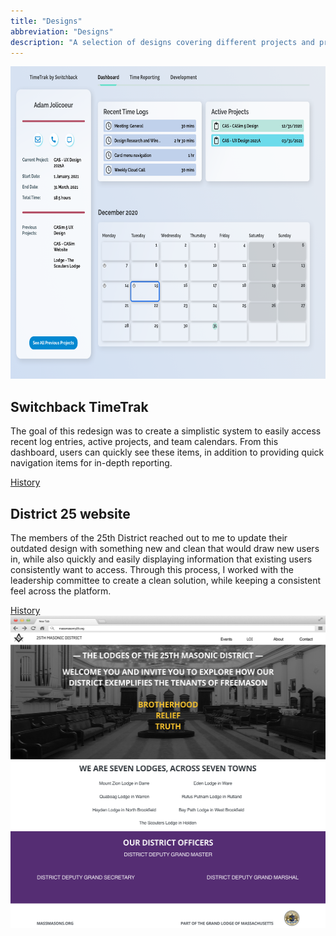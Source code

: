 ```yaml
---
title: "Designs"
abbreviation: "Designs"
description: "A selection of designs covering different projects and products."
---
```


<div class="container col-xxl-8 px-4 pb-5">
  <div class="row g-5 py-5 d-flex justify-content-center">
  <!-- <img src="../img/bulb.png" alt="Idea bulb placeholder" style="width: 25%;"> -->
  <div class="row flex-lg-row-reverse align-items-center g-5 py-5">
    <div class="col-10 col-sm-8 col-lg-6">
      <img src="../img/Timetrak.png" class="d-block mx-lg-auto img-fluid" alt="Timetrak" width="700" height="500" loading="lazy">
    </div>
    <div class="col-lg-6">
      <h2 class="display-6 fw-bold lh-1 mb-3">Switchback TimeTrak</h2>
      <p class="lead">The goal of this redesign was to create a simplistic system to easily access recent log entries, active projects, and team calendars. From this dashboard, users can quickly see these items, in addition to providing quick navigation items for in-depth reporting.</p>
      <div class="d-grid gap-2 d-md-flex justify-content-md-start">
        <a href="#" class="btn btn-secondary px-4 me-md-2">History</a>
      </div>
    </div>
  </div>
  <div class="row flex-lg-row-reverse align-items-center g-5 py-5">
    <div class="col-10 col-sm-8 col-lg-6">
      <h2 class="display-6 fw-bold lh-1 mb-3">District 25 website</h2>
      <p class="lead">The members of the 25th District reached out to me to update their outdated design with something new and clean that would draw new users in, while also quickly and easily displaying information that existing users consistently want to access. Through this process, I worked with the leadership committee to create a clean solution, while keeping a consistent feel across the platform.</p>
      <div class="d-grid gap-2 d-md-flex justify-content-md-start">
        <a href="#" class="btn btn-secondary px-4 me-md-2">History</a>
      </div>
    </div>
    <div class="col-lg-6">
      <img src="../img/District25Desktop.png" class="d-block mx-lg-auto img-fluid" alt="District 25 website" width="700" height="500" loading="lazy">
    </div>
  </div>
</div>
